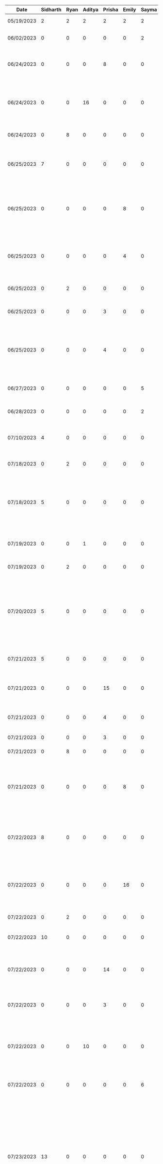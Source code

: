 | Date       | Sidharth | Ryan | Aditya | Prisha | Emily | Sayma | Task                             |
|------------|----------|------|--------|--------|-------|-------|----------------------------------|
|05/19/2023 |2|2|2|2|2|2|Brain storming ideas session|
|06/02/2023|0|0|0|0|0|2|Created mock-ups for UI of different key features|
|06/24/2023|0|0|0|8|0|0|Implemented working skeleton of app and allowed easy access of including new acitivities/features|
|06/24/2023|0|0|16|0|0|0|Created Notes scanning functionality using androidMLkit api in Java (contributions not visible for this as email was not configured) |
|06/24/2023|0|8|0|0|0|0| Set up + Created initial skeleton and frontend for calendar code
|06/25/2023|7|0|0|0|0|0|Converting Note Scanner code from Java to Kotlin and integrating with temporary dashboard for demoing purposes|
|06/25/2023|0|0|0|0|8|0|Set up firebase for project and set up google authentication (contributions not visible for this as email was not configured but shows if in commits with my name)|
|06/25/2023|0|0|0|0|4|0|Integrated google auth with existing UI (contributions not visible for this as email was not configured but shows if in commits with my name)|
|06/25/2023|0|2|0|0|0|0|Resolving merges with google authentication and calendar|
|06/25/2023|0|0|0|3|0|0|Created splash page for application and modified to match mockups|
|06/25/2023|0|0|0|4|0|0|Created login activity inlcuding allowing users to type in username and password and verify. It also checked for password conditions (shown in commit)|
|06/27/2023|0|0|0|0|0|5|Set up initial dashboard interface and calendar UI (front-end)|
|06/28/2023|0|0|0|0|0|2|Continue calendar (dark scheme) and logout UI|
|07/10/2023|4|0|0|0|0|0|Setup firestore for Ace Project and setup codebase to access firestore from Kotlin files|
|07/18/2023|0|2|0|0|0|0|Fixed bugs where calendar and camera were closing on 'Back'|
|07/18/2023|5|0|0|0|0|0|Extracted data from authentication to get UID from firebase, in order to setup firestore. Update dashboard from ConstraintLayout to LinearLayout for easier future developement|
|07/19/2023|0|0|1|0|0|0|Updated email for project, contributions visible and updated image assets|
|07/19/2023|0|2|0|0|0|0|Added Profile to Dashboard + General UI fixes|
|07/20/2023|5|0|0|0|0|0|Create document and collection infrastructure for fellow team members to store data on firebase such as calendar events and messaging services. Review Pull Requests and debug camera scanner crashing|
|07/21/2023|5|0|0|0|0|0|Developed Dialog Window and three splash screens to host all grade content.|
|07/21/2023|0|0|0|15|0|0|Implemented frontend chat messaging functionality allowing users to send and recieve test messages. |
|07/21/2023|0|0|0|4|0|0|Allowed users to select contacts to chat with. (Seperated chats for each contacts) |
|07/21/2023|0|0|0|3|0|0|Fixed issues in Android Manifest |
|07/21/2023|0|8|0|0|0|0|Frontend updates for profile|
|07/21/2023|0|0|0|0|8|0|Implemented backend to query firestore to get all authenticated users to display as chat contacts. Redesigned chat messages to store sender and receiver's google display name|
|07/22/2023|8|0|0|0|0|0|Create additional pages to keep track of user grades. Link syllabus grades to Profile View. Create No Classes added messages. Fix UI bugs|
|07/22/2023|0|0|0|0|16|0|Set up sending messages to be stored in realtime in firebase. Created backend to retreive each message and display only to specifc sender/receiver|
|07/22/2023|0|2|0|0|0|0|Updates to profile UI + AndroidManifest|
|07/22/2023|10|0|0|0|0|0|Created UI and data retrieval from Firestore for grades and classes for a user|
|07/22/2023|0|0|0|14|0|0|Implemented frontend discussion forum functionality allowing grouped users to send and recieve test messages.|
|07/22/2023|0|0|0|3|0|0|Allowed users to select topics to dicuss on. (Seperated topics for each discussion forum)|
|07/22/2023|0|0|10|0|0|0|Experiment: PDF generation of scanned image to text directly to phone's internal storage. Result -> Permission error (SDK 33 issue) (legacy code in pdf_feature branch)|
|07/22/2023|0|0|0|0|0|6|Design main page UX, design icons, and refactor activity for functionality|
|07/23/2023|13|0|0|0|0|0|Created custom card components to showcase Grades and messaging features. Finalized firestore infrastructure to be utilized throughout app. Implemented hot reloading from firestore. Added the math logic for grades, syllabus grades, class grades and cummalitive grade. Updated color theme of app. Add /drawable assets to be used in application by fellow team members|
|07/23/2023|0|0|0|0|5|0|Integrated chat backend with existing frontend|
|07/23/2023|0|0|10|0|0|0|Created Firebase Storage to directly upload generated pdfs from app. Implemented UI to allow seamless access to pdf content directly downloaded to internal storage from firebase|
|07/23/2023|0|16|0|0|0|0|Profile UI edits + horizontal scrolling for course cards + Begin fetching backend data to load courses from user's firebase into the profile UI and render cards based on what courses they take + route cards to grades pages onClick|
|07/23/2023|0|0|0|0|10|0|Designed and created new discussions collection in firebase realtime database to store all discussion messages and added the code to store these messages on send in realtime|
|07/24/2023|3|0|0|0|0|0|Fix small bugs reported by team members throughout UI|
|07/24/2023|0|0|0|0|8|0|Implemented backend to query firestore for which classes a user is in to be displayed on the discussions' topics page. Integrated this with the existing UI|
|07/24/2023|0|0|0|0|0|6|Make calendar interface close to mock-up schemes and create front-end/back-end for study recommendations based on grade performance|
|07/24/2023|0|13|0|0|0|0|Added more backend functionality for profile UI + load user's name into the profile + general bug fixes|
|07/24/2023|0|0|15|0|0|0|Redesigned the CameraActivity UI to match the theme. Fixed bugs and polished the transitions for pdf downloads using dialog boxes.  
|07/24/2023|0|0|0|9|0|0|Redesigned chat messaging, contact list, discussion forum, discussion topics UI layout|
|07/25/2023|15|0|0|0|0|0|Update insights modal to not show incorrect insights for classes that have just been created. Fix bugs within Chat and Forum pages. Update chat and Forum UI to be more modern and replicate mockups. Create a counter for the number of students in a class, so that this can be displayed in the forums page. Port the logic from Grades where we add classes, over to the Profile page to handle this. Clean up UI for demo. Create hyperlink from all pages that need classes, over to the Profile page when there are no classes. Add the ability to edit a users displayName (later to be removed for security)|
|07/25/2023|0|0|0|0|10|0|Redesigned discussion messages to store minimal fields. Coded the backend to show sent messages and all incoming received messages from any authenticated user in their class in realtime. Fixed bugs in receiving messages list and making sure only enrolled users were able to message in the discussion|
|07/25/2023|0|0|0|4|0|0|Added sent notifications to indicate user's message is successfully sent and added navigation back to dashboard from chat contacts and discussion forum topics. (Was removed in favor of navigation bar but commits are shown)|
|07/25/2023|0|0|0|3|0|0|Remodeled profile layout and matched UI with rest of the application|
|07/25/2023|0|0|0|0|0|15|Make UI fit on multiple devices, enhance performance insights graphics, update profile UI to match mock-ups, add ability to export user calendar into .ics file that directly loads into Google Calendar account, code profile UI to match application|
|07/25/2023|0|0|0|0|6|0|Added a bad word filter to prevent harrassment in direct messages/discussions. General bug fixes in chat/messaging features|
|07/25/2023|0|10|0|0|0|0|Expanded on backend functionality for the pdf scanner so that the link is shared between activities|
|07/25/2023|0|0|10|0|0|0|Experiment: Tried implementing push notifications for the chat message feature. Device tokens are not available and notification permissions required for SDK's later than Android Oreo. Code available on 'notification' branch|
|07/26/2023|4|0|0|0|0|0|Update UI and colors, as well as messages in the Notes Scanner to prepare it for Demo|
|07/26/2023|0|5|0|0|0|0|Load notes into profile UI + Debugging card issues + Update Profile UI to support notes|
|07/26/2023|0|0|10|0|0|0|UI enhancement for notes section in profile view. Debugging UI crash for notes app. Fix: User must wait until the Toast message shows up before clicking 'yes' in the dialog box as this indicates that the file has been uploaded to Firebase Storage successfully. Internal storage PDF viewer error: Android PDF viewer may not work always, if it does not work, user must use 'print' option in the file to view the pdf version of the text (This is an Android issue)|
